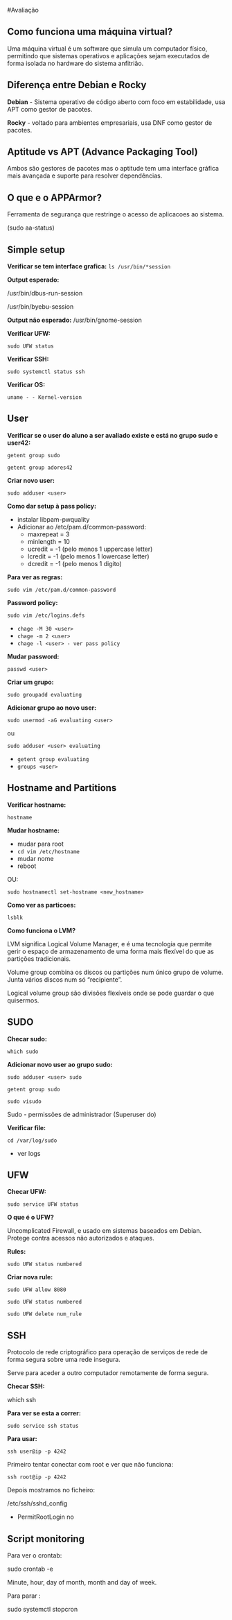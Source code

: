 #Avaliação
## Como funciona uma máquina virtual?

Uma máquina virtual é um software que simula um computador físico, permitindo que sistemas operativos e aplicações sejam executados de forma isolada no hardware do sistema anfitrião.

## Diferença entre Debian e Rocky

**Debian** - Sistema operativo de código aberto com foco em estabilidade, usa APT como gestor de pacotes.

**Rocky** - voltado para ambientes empresariais, usa DNF como gestor de pacotes.

## Aptitude vs APT (Advance Packaging Tool)

Ambos são gestores de pacotes mas o aptitude tem uma interface gráfica mais avançada e suporte para resolver dependências.

## O que e o APPArmor?

Ferramenta de segurança que restringe o acesso de aplicacoes ao sistema.

(sudo aa-status)

## Simple setup

**Verificar se tem interface grafica:**
`ls /usr/bin/*session`

**Output esperado:**

/usr/bin/dbus-run-session

/usr/bin/byebu-session

**Output não esperado:**
/usr/bin/gnome-session

**Verificar UFW:**

`sudo UFW status`

**Verificar SSH:**

`sudo systemctl status ssh`

**Verificar OS:**

`uname - - Kernel-version`

## User

**Verificar se o user do aluno a ser avaliado existe e está no grupo sudo e user42:**

`getent group sudo`

`getent group adores42`

**Criar novo user:**

`sudo adduser <user>`

**Como dar setup à pass policy:**

- instalar libpam-pwquality
- Adicionar ao /etc/pam.d/common-password:
    - maxrepeat = 3
    - minlength = 10
    - ucredit = -1 (pelo menos 1 uppercase letter)
    - lcredit = -1 (pelo menos 1 lowercase letter)
    - dcredit = -1 (pelo menos 1 digito)

**Para ver as regras:**

`sudo vim /etc/pam.d/common-password`

**Password policy:**

`sudo vim /etc/logins.defs`

- `chage -M 30 <user>`
- `chage -m 2 <user>`
- `chage -l <user> - ver pass policy`

**Mudar password:**

`passwd <user>`

**Criar um grupo:**

`sudo groupadd evaluating`

**Adicionar grupo ao novo user:**

`sudo usermod -aG evaluating <user>`

ou

`sudo adduser <user> evaluating`

- `getent group evaluating`
- `groups <user>`

## Hostname and Partitions

**Verificar hostname:**

`hostname`

**Mudar hostname:**

- mudar para root
- `cd vim /etc/hostname`
- mudar nome
- reboot

OU:

`sudo hostnamectl set-hostname <new_hostname>`

**Como ver as particoes:**

`lsblk`

**Como funciona o LVM?**

LVM significa Logical Volume Manager, e é uma tecnologia que permite gerir o espaço de armazenamento de uma forma mais flexível do que as partições tradicionais. 

Volume group combina os discos ou partições num único grupo de volume. Junta vários discos num só “recipiente”.

Logical volume group são divisões flexíveis onde se pode guardar o que quisermos.

## SUDO

**Checar sudo:**

`which sudo`

**Adicionar novo user ao grupo sudo:**

`sudo adduser <user> sudo`

`getent group sudo`

`sudo visudo`

Sudo - permissões de administrador (Superuser do)

**Verificar file:**

`cd /var/log/sudo`

- ver logs

## UFW

**Checar UFW:**

`sudo service UFW status`

**O que é o UFW?**

Uncomplicated Firewall, e usado em sistemas baseados em Debian. Protege contra acessos não autorizados e ataques.

**Rules:**

`sudo UFW status numbered`

**Criar nova rule:**

`sudo UFW allow 8080`

`sudo UFW status numbered`

`sudo UFW delete num_rule`

## SSH

Protocolo de rede criptográfico para operação de serviços de rede de forma segura sobre uma rede insegura.

Serve para aceder a outro computador remotamente de forma segura.

**Checar SSH:**

which ssh

**Para ver se esta a correr:**

`sudo service ssh status`

**Para usar:**

`ssh user@ip -p 4242`

Primeiro tentar conectar com root e ver que não funciona:

`ssh root@ip -p 4242`

Depois mostramos no ficheiro:

/etc/ssh/sshd_config

- PermitRootLogin no

## Script monitoring

Para ver o crontab:

sudo crontab -e

Minute, hour, day of month, month and day of week.

Para parar :

sudo systemctl stopcron
